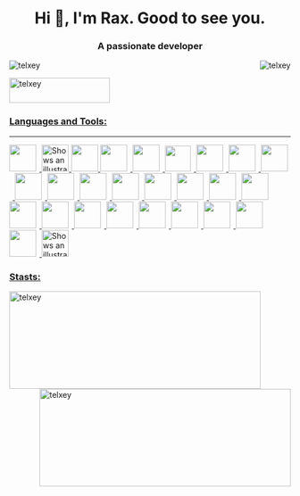 <h1 align="center">Hi 👋, I'm Rax. Good to see you.</h1>
<h3 align="center">A passionate developer</h3>

<p align="left"> <img src="https://komarev.com/ghpvc/?username=telxey&label=Profile%20views&color=0e75b6&style=flat" alt="telxey" /> 
<img align="right" src="https://github-readme-stats.vercel.app/api/top-langs?username=telxey&theme=dark&show_icons=true&locale=en&layout=compact" alt="telxey" />
<p><a href="https://www.buymeacoffee.com/telxey"> <img align="center" src="https://cdn.buymeacoffee.com/buttons/v2/default-yellow.png" height="45" width="180" alt="telxey" />

<h3 align="left">Languages and Tools:</h3> <p><a href="https://www.buymeacoffee.com/telxey">

---
<img height="48" width="48" src="https://cdn.simpleicons.org/Linux/" /><img height="6" width="6" src="https://cdn.simpleicons.org/amd/00000000" /> 
<picture> <source media="(prefers-color-scheme: dark)" srcset="https://cdn.simpleicons.org/LinuxContainers/00ffffff"><source media="(prefers-color-scheme: light)" srcset="https://cdn.simpleicons.org/LinuxContainers/"><img height="48" width="48" alt="Shows an illustrated sun in light mode and a moon with stars in dark mode." src="https://user-images.githubusercontent.com/25423296/163456779-a8556205-d0a5-45e2-ac17-42d089e3c3f8.png"></picture><img height="1" width="1" src="https://cdn.simpleicons.org/amd/00000000" />
<img height="48" width="48" src="https://cdn.simpleicons.org/Debian/A81D33" />
<img height="48" width="48" src="https://cdn.simpleicons.org/ubuntu/" /><img height="6" width="6" src="https://cdn.simpleicons.org/amd/00000000" />
<img height="48" width="48" src="https://cdn.simpleicons.org/centos/0000FF" /><img height="6" width="6" src="https://cdn.simpleicons.org/amd/00000000" />
<img height="46" width="46" src="https://cdn.simpleicons.org/freebsd/" /><img height="6" width="6" src="https://cdn.simpleicons.org/amd/00000000" />
<img height="48" width="48" src="https://cdn.simpleicons.org/docker" /><img height="6" width="6" src="https://cdn.simpleicons.org/amd/00000000" />
<img height="48" width="48" src="https://cdn.simpleicons.org/kubernetes" /><img height="6" width="6" src="https://cdn.simpleicons.org/amd/00000000" />
<img height="48" width="48" src="https://cdn.simpleicons.org/proxmox" /><img height="6" width="6" src="https://cdn.simpleicons.org/amd/00000000" />
<img height="48" width="48" src="https://cdn.simpleicons.org/nginx" /><img height="6" width="6" src="https://cdn.simpleicons.org/amd/00000000" />
<img height="48" width="48" src="https://cdn.simpleicons.org/roundcube" /><img height="6" width="6" src="https://cdn.simpleicons.org/amd/00000000" />
<img height="48" width="48" src="https://cdn.simpleicons.org/Dovecot" /><img height="6" width="6" src="https://cdn.simpleicons.org/amd/00000000" />
<img height="48" width="48" src="https://cdn.simpleicons.org/SQlite" /><img height="6" width="6" src="https://cdn.simpleicons.org/amd/00000000" />
<img height="48" width="48" src="https://cdn.simpleicons.org/MySQL" /><img height="6" width="6" src="https://cdn.simpleicons.org/amd/00000000" />
<img height="48" width="48" src="https://cdn.simpleicons.org/MariaDB" /><img height="6" width="6" src="https://cdn.simpleicons.org/amd/00000000" />
<img height="48" width="48" src="https://cdn.simpleicons.org/PostgreSQL" /><img height="6" width="6" src="https://cdn.simpleicons.org/amd/00000000" />
<img height="48" width="48" src="https://cdn.simpleicons.org/phpmyadmin" /><img height="6" width="6" src="https://cdn.simpleicons.org/amd/00000000" />
<img height="48" width="48" src="https://cdn.simpleicons.org/qemu" /><img height="6" width="6" src="https://cdn.simpleicons.org/amd/00000000" />
<img height="48" width="48" src="https://cdn.simpleicons.org/apache" /><img height="6" width="6" src="https://cdn.simpleicons.org/amd/00000000" />
<img height="48" width="48" src="https://cdn.simpleicons.org/Cloudflare" /><img height="6" width="6" src="https://cdn.simpleicons.org/amd/00000000" />
<img height="48" width="48" src="https://cdn.simpleicons.org/Letsencrypt" /><img height="6" width="6" src="https://cdn.simpleicons.org/amd/00000000" />
<img height="48" width="48" src="https://cdn.simpleicons.org/php" /><img height="6" width="6" src="https://cdn.simpleicons.org/amd/00000000" />
<img height="48" width="48" src="https://cdn.simpleicons.org/go" /><img height="6" width="6" src="https://cdn.simpleicons.org/amd/00000000" />
<img height="48" width="48" src="https://cdn.simpleicons.org/python" /><img height="6" width="6" src="https://cdn.simpleicons.org/amd/00000000" />
<img height="48" width="48" src="https://cdn.simpleicons.org/redis" /><img height="6" width="6" src="https://cdn.simpleicons.org/amd/00000000" />
<img height="48" width="48" src="https://cdn.simpleicons.org/amd/ED1C24" /><img height="6" width="6" src="https://cdn.simpleicons.org/amd/00000000" />
<picture><source media="(prefers-color-scheme: dark)" srcset="https://cdn.simpleicons.org/asus/ffffff"><source media="(prefers-color-scheme: light)" srcset="https://cdn.simpleicons.org/asus/000000"><img height="48" width="48" alt="Shows an illustrated sun in light mode and a moon with stars in dark mode." src="https://user-images.githubusercontent.com/25423296/163456779-a8556205-d0a5-45e2-ac17-42d089e3c3f8.png">
</picture>
 

<h3 align="left">Stasts:</h3>
<img align="left" src="https://github-readme-stats.vercel.app/api?username=telxey&theme=dark&show_icons=true&locale=en" alt="telxey" height="175" width="450" />
<img align="right" src="https://github-readme-streak-stats.herokuapp.com/?user=telxey&theme=dark" alt="telxey" height="175" width="450" />















